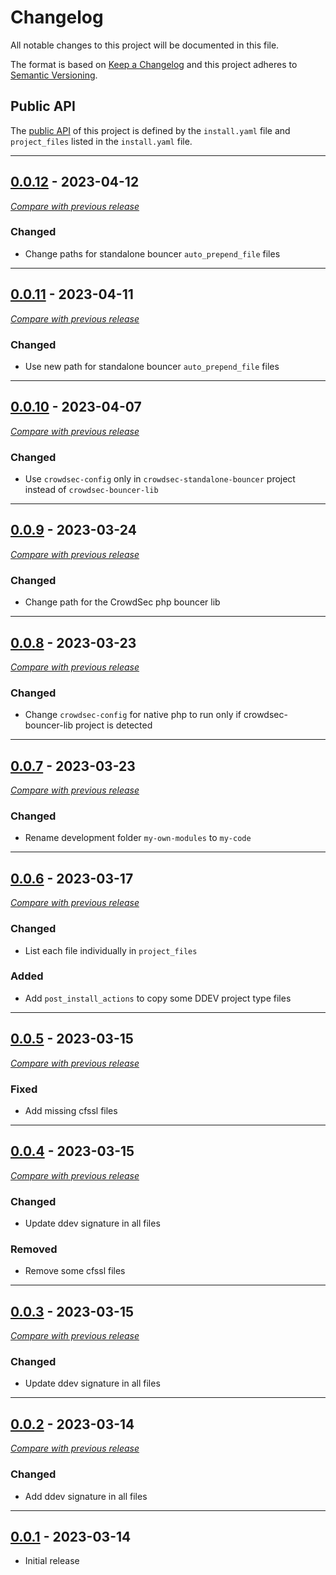 
# Changelog
All notable changes to this project will be documented in this file.

The format is based on [Keep a Changelog](https://keepachangelog.com/en/) and this project adheres to [Semantic Versioning](https://semver.org/spec/v2.0.0.html).

## Public API

The [public API](https://semver.org/spec/v2.0.0.html#spec-item-1) of this project is defined by the `install.yaml` 
file and `project_files` listed in the `install.yaml` file.

------

## [0.0.12](https://github.com/julienloizelet/ddev-crowdsec-php/releases/tag/v0.0.12) - 2023-04-12
[_Compare with previous release_](https://github.com/julienloizelet/ddev-crowdsec-php/compare/v0.0.11...v0.0.12)

### Changed

- Change paths for standalone bouncer `auto_prepend_file` files

---


## [0.0.11](https://github.com/julienloizelet/ddev-crowdsec-php/releases/tag/v0.0.11) - 2023-04-11
[_Compare with previous release_](https://github.com/julienloizelet/ddev-crowdsec-php/compare/v0.0.10...v0.0.11)

### Changed

- Use new path for standalone bouncer `auto_prepend_file` files

---

## [0.0.10](https://github.com/julienloizelet/ddev-crowdsec-php/releases/tag/v0.0.10) - 2023-04-07
[_Compare with previous release_](https://github.com/julienloizelet/ddev-crowdsec-php/compare/v0.0.9...v0.0.10)

### Changed

- Use `crowdsec-config` only in `crowdsec-standalone-bouncer` project instead of `crowdsec-bouncer-lib`

---

## [0.0.9](https://github.com/julienloizelet/ddev-crowdsec-php/releases/tag/v0.0.9) - 2023-03-24
[_Compare with previous release_](https://github.com/julienloizelet/ddev-crowdsec-php/compare/v0.0.8...v0.0.9)

### Changed

- Change path for the CrowdSec php bouncer lib


---

## [0.0.8](https://github.com/julienloizelet/ddev-crowdsec-php/releases/tag/v0.0.8) - 2023-03-23
[_Compare with previous release_](https://github.com/julienloizelet/ddev-crowdsec-php/compare/v0.0.7...v0.0.8)

### Changed

- Change `crowdsec-config` for native php to run only if crowdsec-bouncer-lib project is detected


---


## [0.0.7](https://github.com/julienloizelet/ddev-crowdsec-php/releases/tag/v0.0.7) - 2023-03-23
[_Compare with previous release_](https://github.com/julienloizelet/ddev-crowdsec-php/compare/v0.0.6...v0.0.7)

### Changed

- Rename development folder `my-own-modules` to `my-code`


---


## [0.0.6](https://github.com/julienloizelet/ddev-crowdsec-php/releases/tag/v0.0.6) - 2023-03-17
[_Compare with previous release_](https://github.com/julienloizelet/ddev-crowdsec-php/compare/v0.0.5...v0.0.6)

### Changed

- List each file individually in `project_files`

### Added

- Add `post_install_actions` to copy some DDEV project type files

---

## [0.0.5](https://github.com/julienloizelet/ddev-crowdsec-php/releases/tag/v0.0.5) - 2023-03-15
[_Compare with previous release_](https://github.com/julienloizelet/ddev-crowdsec-php/compare/v0.0.4...v0.0.5)

### Fixed

- Add missing cfssl files


---

## [0.0.4](https://github.com/julienloizelet/ddev-crowdsec-php/releases/tag/v0.0.4) - 2023-03-15
[_Compare with previous release_](https://github.com/julienloizelet/ddev-crowdsec-php/compare/v0.0.3...v0.0.4)

### Changed

- Update ddev signature in all files

### Removed

- Remove some cfssl files

---



## [0.0.3](https://github.com/julienloizelet/ddev-crowdsec-php/releases/tag/v0.0.3) - 2023-03-15
[_Compare with previous release_](https://github.com/julienloizelet/ddev-crowdsec-php/compare/v0.0.2...v0.0.3)

### Changed

- Update ddev signature in all files

---

## [0.0.2](https://github.com/julienloizelet/ddev-crowdsec-php/releases/tag/v0.0.2) - 2023-03-14
[_Compare with previous release_](https://github.com/julienloizelet/ddev-crowdsec-php/compare/v0.0.1...v0.0.2)

### Changed

- Add ddev signature in all files

---


## [0.0.1](https://github.com/julienloizelet/ddev-crowdsec-php/releases/tag/v0.0.1) - 2023-03-14

- Initial release


